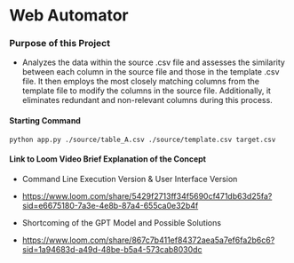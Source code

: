 # Web Automator

### Purpose of this Project 
+ Analyzes the data within the source .csv file and assesses the similarity between each column in the source file and those in the template .csv file. It then employs the most closely matching columns from the template file to modify the columns in the source file. Additionally, it eliminates redundant and non-relevant columns during this process.

#### Starting Command
```python app.py ./source/table_A.csv ./source/template.csv target.csv```

#### Link to Loom Video Brief Explanation of the Concept
- Command Line Execution Version & User Interface Version
+ https://www.loom.com/share/5429f2713ff34f5690cf471db63d25fa?sid=e6675180-7a3e-4e8b-87a4-655ca0e32b4f

- Shortcoming of the GPT Model and Possible Solutions
+ https://www.loom.com/share/867c7b411ef84372aea5a7ef6fa2b6c6?sid=1a94683d-a49d-48be-b5a4-573cab8030dc